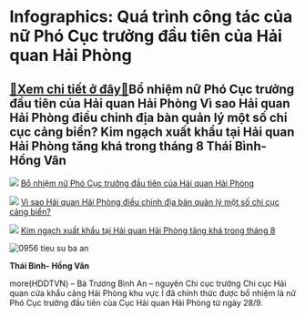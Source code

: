 Infographics: Quá trình công tác của nữ Phó Cục trưởng đầu tiên của Hải quan Hải Phòng
======================================================================================

[:gift:Xem chi tiết ở đây:gift:](https://hddtvn.com/infographics-qua-trinh-cong-tac-cua-nu-pho-cuc-truong-dau-tien-cua-hai-quan-hai-phong/)Bổ nhiệm nữ Phó Cục trưởng đầu tiên của Hải quan Hải Phòng Vì sao Hải quan Hải Phòng điều chỉnh địa bàn quản lý một số chi cục cảng biển? Kim ngạch xuất khẩu tại Hải quan Hải Phòng tăng khá trong tháng 8 Thái Bình- Hồng Vân
-------------------------------------------------------------------------------------------------------------------------------------------------------------------------------------------------------------------------------





![](https://hddtvn.com/wp-content/uploads/2021/01/icon_new_other.png)
[Bổ nhiệm nữ Phó Cục trưởng đầu tiên của Hải quan Hải Phòng](https://haiquanonline.com.vn/bo-nhiem-nu-pho-cuc-truong-dau-tien-cua-hai-quan-hai-phong-134118.html "Bổ nhiệm nữ  Phó Cục trưởng đầu tiên của Hải quan Hải Phòng")


![](https://hddtvn.com/wp-content/uploads/2021/01/icon_new_other.png)
[Vì sao Hải quan Hải Phòng điều chỉnh địa bàn quản lý một số chi cục cảng biển?](https://haiquanonline.com.vn/vi-sao-hai-quan-hai-phong-dieu-chinh-dia-ban-quan-ly-mot-so-chi-cuc-cang-bien-133785.html "Vì sao Hải quan Hải Phòng điều chỉnh địa bàn quản lý một số chi cục cảng biển?")


![](https://hddtvn.com/wp-content/uploads/2021/01/icon_new_other.png)
[Kim ngạch xuất khẩu tại Hải quan Hải Phòng tăng khá trong tháng 8](https://haiquanonline.com.vn/kim-ngach-xuat-khau-tai-hai-quan-hai-phong-tang-kha-trong-thang-8-133417.html "Kim ngạch xuất khẩu tại Hải quan Hải Phòng tăng khá trong tháng 8")






![0956 tieu su ba an](https://haiquanonline.com.vn/stores/news_dataimages/vanlh/092020/28/17/0956_tieu_su_ba_An.jpg?rt=20200928174304 "undefined")




**Thái Bình- Hồng Vân**



more(HDDTVN) – Bà Trương Bình An – nguyên Chi cục trưởng Chi cục Hải quan cửa khẩu cảng Hải Phòng khu vực I đã chính thức được bổ nhiệm là nữ Phó Cục trưởng đầu tiên của Cục Hải quan Hải Phòng từ ngày 28/9.

